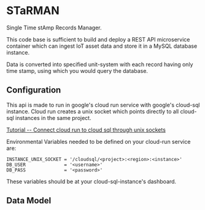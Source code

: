 # STaRMAN
Single Time stAmp Records Manager.

This code base is sufficient to build and deploy a REST API microservice container which can ingest IoT asset data and store it in a MySQL database instance.

Data is converted into specified unit-system with each record having only time stamp, using which you would query the database.

## Configuration
This api is made to run in google's cloud run service with google's cloud-sql instance. 
Cloud run creates a unix socket which points directly to all cloud-sql instances in the same project.

[Tutorial -- Connect cloud run to cloud sql through unix sockets](https://cloud.google.com/sql/docs/mysql/connect-run#connect-unix-socket)

Environmental Variables needed to be defined on your cloud-run service are:
```
INSTANCE_UNIX_SOCKET = '/cloudsql/<project>:<region>:<instance>'
DB_USER              = '<username>'
DB_PASS              = '<password>'
```

These variables should be at your cloud-sql-instance's dashboard.

## Data Model